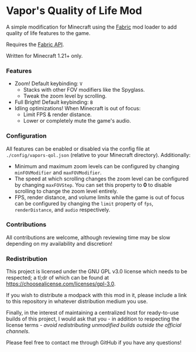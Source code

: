 # Vapor's Quality of Life Mod
A simple modification for Minecraft using the [Fabric](https://fabricmc.net/) mod loader to add quality of life features to the game.

Requires the [Fabric API](https://modrinth.com/mod/fabric-api).

Written for Minecraft 1.21+ only.

### Features
- Zoom! Default keybinding: `V`
    - Stacks with other FOV modifiers like the Spyglass.
    - Tweak the zoom level by scrolling.
- Full Bright! Default keybinding: `B`
- Idling optimizations! When Minecraft is out of focus:
    - Limit FPS & render distance.
    - Lower or completely mute the game's audio.

### Configuration
All features can be enabled or disabled via the config file at `./config/vapors-qol.json` (relative to your Minecraft directory). Additionally:
- Minimum and maximum zoom levels can be configured by changing `minFOVModifier` and `maxFOVModifier`.
- The speed at which scrolling changes the zoom level can be configured by changing `maxFOVStep`. You can set this property to **0** to disable scrolling to change the zoom level entirely.
- FPS, render distance, and volume limits while the game is out of focus can be configured by changing the `limit` property of `fps`, `renderDistance`, and `audio` respectively.

### Contributions
All contributions are welcome, although reviewing time may be slow depending on my availability and discretion!

### Redistribution
This project is licensed under the GNU GPL v3.0 license which needs to be respected; a tl;dr of which can be found at https://choosealicense.com/licenses/gpl-3.0.

If you wish to distribute a modpack with this mod in it, please include a link to this repository in whatever distribution medium you use.

Finally, in the interest of maintaining a centralized host for ready-to-use builds of this project, I would ask that you - in addition to respecting the license terms - *avoid redistributing unmodified builds outside the official channels*.

Please feel free to contact me through GitHub if you have any questions!